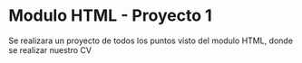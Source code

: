 # Modulo HTML - Proyecto 1 
Se realizara un proyecto de todos los puntos visto del modulo HTML, donde se realizar nuestro CV
